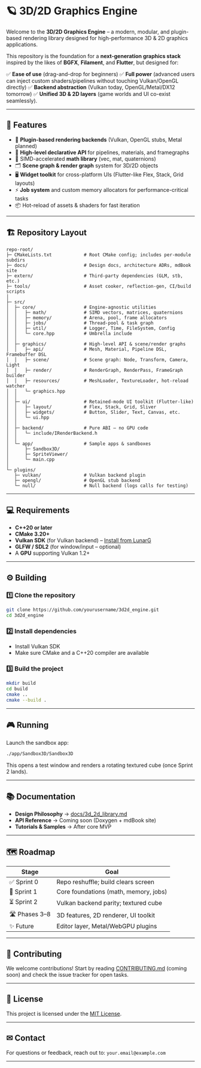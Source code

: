 
# 🪐 3D/2D Graphics Engine

Welcome to the **3D/2D Graphics Engine** – a modern, modular, and plugin-based rendering library designed for high-performance 3D & 2D graphics applications.

This repository is the foundation for a **next-generation graphics stack** inspired by the likes of **BGFX**, **Filament**, and **Flutter**, but designed for:

✅ **Ease of use** (drag-and-drop for beginners)
✅ **Full power** (advanced users can inject custom shaders/pipelines without touching Vulkan/OpenGL directly)
✅ **Backend abstraction** (Vulkan today, OpenGL/Metal/DX12 tomorrow)
✅ **Unified 3D & 2D layers** (game worlds and UI co-exist seamlessly).

---

## 🚀 Features

* 🔌 **Plugin-based rendering backends** (Vulkan, OpenGL stubs, Metal planned)
* 🎨 **High-level declarative API** for pipelines, materials, and framegraphs
* 🧮 SIMD-accelerated **math library** (vec, mat, quaternions)
* 🗂 **Scene graph & render graph** system for 3D/2D objects
* 🖥 **Widget toolkit** for cross-platform UIs (Flutter-like Flex, Stack, Grid layouts)
* ⚡ **Job system** and custom memory allocators for performance-critical tasks
* 📦 Hot-reload of assets & shaders for fast iteration

---

## 🏗 Repository Layout

```
repo-root/
├─ CMakeLists.txt            # Root CMake config; includes per-module subdirs
├─ docs/                     # Design docs, architecture ADRs, mdBook site
├─ extern/                   # Third-party dependencies (GLM, stb, etc.)
├─ tools/                    # Asset cooker, reflection-gen, CI/build scripts
│
├─ src/
│  ├─ core/                  # Engine-agnostic utilities
│  │   ├─ math/              # SIMD vectors, matrices, quaternions
│  │   ├─ memory/            # Arena, pool, frame allocators
│  │   ├─ jobs/              # Thread-pool & task graph
│  │   ├─ util/              # Logger, Time, FileSystem, Config
│  │   └─ core.hpp           # Umbrella include
│  │
│  ├─ graphics/              # High-level API & scene/render graphs
│  │   ├─ api/               # Mesh, Material, Pipeline DSL, Framebuffer DSL
│  │   ├─ scene/             # Scene graph: Node, Transform, Camera, Light
│  │   ├─ render/            # RenderGraph, RenderPass, FrameGraph builder
│  │   ├─ resources/         # MeshLoader, TextureLoader, hot-reload watcher
│  │   └─ graphics.hpp
│  │
│  ├─ ui/                    # Retained-mode UI toolkit (Flutter-like)
│  │   ├─ layout/            # Flex, Stack, Grid, Sliver
│  │   ├─ widgets/           # Button, Slider, Text, Canvas, etc.
│  │   └─ ui.hpp
│  │
│  ├─ backend/               # Pure ABI – no GPU code
│  │   └─ include/IRenderBackend.h
│  │
│  └─ app/                   # Sample apps & sandboxes
│      ├─ Sandbox3D/
│      ├─ SpriteViewer/
│      └─ main.cpp
│
└─ plugins/
   ├─ vulkan/                # Vulkan backend plugin
   ├─ opengl/                # OpenGL stub backend
   └─ null/                  # Null backend (logs calls for testing)
```

---

## 💻 Requirements

* **C++20 or later**
* **CMake 3.20+**
* **Vulkan SDK** (for Vulkan backend) – [Install from LunarG](https://vulkan.lunarg.com/)
* **GLFW / SDL2** (for window/input – optional)
* A **GPU** supporting Vulkan 1.2+

---

## ⚙️ Building

### 1️⃣ Clone the repository

```bash
git clone https://github.com/yourusername/3d2d_engine.git
cd 3d2d_engine
```

### 2️⃣ Install dependencies

* Install Vulkan SDK
* Make sure CMake and a C++20 compiler are available

### 3️⃣ Build the project

```bash
mkdir build
cd build
cmake ..
cmake --build .
```

---

## 🎮 Running

Launch the sandbox app:

```bash
./app/Sandbox3D/Sandbox3D
```

This opens a test window and renders a rotating textured cube (once Sprint 2 lands).

---

## 📚 Documentation

* **Design Philosophy** → [docs/3d\_2d\_library.md](docs/3d_2d_library.md)
* **API Reference** → Coming soon (Doxygen + mdBook site)
* **Tutorials & Samples** → After core MVP

---

## 🗺 Roadmap

| Stage         | Goal                                  |
| ------------- | ------------------------------------- |
| ✅ Sprint 0    | Repo reshuffle; build clears screen   |
| 🚧 Sprint 1   | Core foundations (math, memory, jobs) |
| ⏳ Sprint 2    | Vulkan backend parity; textured cube  |
| 🛣 Phases 3–8 | 3D features, 2D renderer, UI toolkit  |
| ✨ Future      | Editor layer, Metal/WebGPU plugins    |

---

## 🤝 Contributing

We welcome contributions! Start by reading [CONTRIBUTING.md](CONTRIBUTING.md) (coming soon) and check the issue tracker for open tasks.

---

## 📜 License

This project is licensed under the [MIT License](LICENSE).

---

## ✉ Contact

For questions or feedback, reach out to: `your.email@example.com`

---

